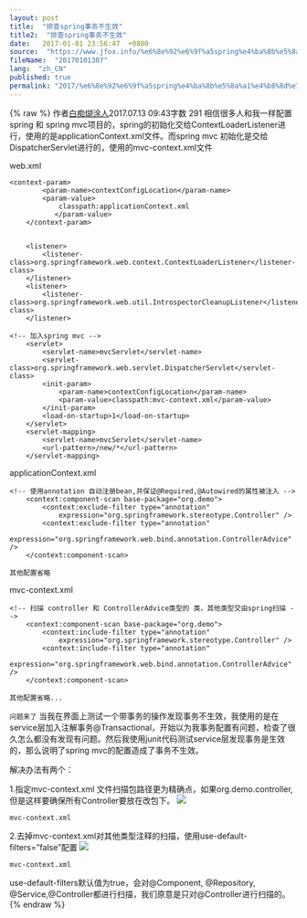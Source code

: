 ```yaml
---
layout: post
title:  "排查spring事务不生效"
title2:  "排查spring事务不生效"
date:   2017-01-01 23:56:47  +0800
source:  "https://www.jfox.info/%e6%8e%92%e6%9f%a5spring%e4%ba%8b%e5%8a%a1%e4%b8%8d%e7%94%9f%e6%95%88.html"
fileName:  "20170101307"
lang:  "zh_CN"
published: true
permalink: "2017/%e6%8e%92%e6%9f%a5spring%e4%ba%8b%e5%8a%a1%e4%b8%8d%e7%94%9f%e6%95%88.html"
---
```

{% raw %}
作者[白痴煳涂人](/u/996e6bfb5344)2017.07.13 09:43字数 291
相信很多人和我一样配置spring 和 spring mvc项目的，spring的初始化交给ContextLoaderListener进行，使用的是applicationContext.xml文件。而spring mvc 初始化是交给DispatcherServlet进行的，使用的mvc-context.xml文件

web.xml

    <context-param>
            <param-name>contextConfigLocation</param-name>
            <param-value>
                classpath:applicationContext.xml
               </param-value>
        </context-param>
    
    
        <listener>
            <listener-class>org.springframework.web.context.ContextLoaderListener</listener-class>
        </listener>
        <listener>
            <listener-class>org.springframework.web.util.IntrospectorCleanupListener</listener-class>
        </listener>
    
    <!-- 加入spring mvc -->
        <servlet>
            <servlet-name>mvcServlet</servlet-name>
            <servlet-class>org.springframework.web.servlet.DispatcherServlet</servlet-class>
            <init-param>
                <param-name>contextConfigLocation</param-name>
                <param-value>classpath:mvc-context.xml</param-value>
            </init-param>
            <load-on-startup>1</load-on-startup>
        </servlet>
        <servlet-mapping>
            <servlet-name>mvcServlet</servlet-name>
            <url-pattern>/new/*</url-pattern>
        </servlet-mapping>

applicationContext.xml

    <!-- 使用annotation 自动注册bean,并保证@Required,@Autowired的属性被注入 -->
        <context:component-scan base-package="org.demo">
            <context:exclude-filter type="annotation"
                expression="org.springframework.stereotype.Controller" />
            <context:exclude-filter type="annotation"
                expression="org.springframework.web.bind.annotation.ControllerAdvice" />
        </context:component-scan>
    
    其他配置省略

mvc-context.xml

    <!-- 扫描 controller 和 ControllerAdvice类型的 类，其他类型交由spring扫描 -->
        <context:component-scan base-package="org.demo">
            <context:include-filter type="annotation"
                expression="org.springframework.stereotype.Controller" />
            <context:include-filter type="annotation"
                expression="org.springframework.web.bind.annotation.ControllerAdvice" />
        </context:component-scan>
    
    其他配置省略...

`问题来了`
当我在界面上测试一个带事务的操作发现事务不生效，我使用的是在service层加入注解事务@Transactional，开始以为我事务配置有问题，检查了很久怎么都没有发现有问题。然后我使用junit代码测试service层发现事务是生效的，那么说明了spring mvc的配置造成了事务不生效。

解决办法有两个：

1.指定mvc-context.xml 文件扫描包路径更为精确点，如果org.demo.controller,但是这样要确保所有Controller要放在改包下。
![](/wp-content/uploads/2017/07/1499955915.png) 
  
    mvc-context.xml 
   
  
 
2.去掉mvc-context.xml对其他类型注释的扫描，使用use-default-filters=”false”配置
![](/wp-content/uploads/2017/07/1499955916.png) 
  
    mvc-context.xml 
   
  
 
use-default-filters默认值为true，会对@Component, @Repository, @Service,@Controller都进行扫描，我们原意是只对@Controller进行扫描的。
{% endraw %}
